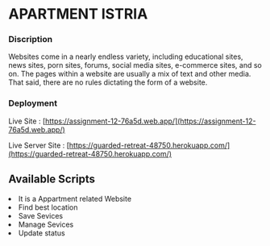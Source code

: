 # APARTMENT ISTRIA




### Discription
Websites come in a nearly endless variety, including educational sites, news sites, porn sites, forums, social media sites, e-commerce sites, and so on. The pages within a website are usually a mix of text and other media. That said, there are no rules dictating the form of a website.

### Deployment

Live Site : [https://assignment-12-76a5d.web.app/](https://assignment-12-76a5d.web.app/)

Live Server Site : [https://guarded-retreat-48750.herokuapp.com/](https://guarded-retreat-48750.herokuapp.com/)


## Available Scripts

<li>It is a Appartment related Website </li>
<li>Find best location</li>
<li>Save Sevices</li>
<li>Manage Sevices</li>
<li>Update status</li>



